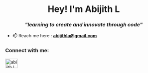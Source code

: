 <h1 align="center">Hey! I'm Abijith L</h1>
<h3 align="center"><b><i>"learning to create and innovate through code"</i></b></h3>

- 📫 Reach me here : **abijithla@gmail.com**

<h3 align="left">Connect with me:</h3>
<p align="left">
<a href="https://linkedin.com/in/abijith-l-3476a0215/" target="blank"><img align="center" src="https://user-images.githubusercontent.com/87352664/190677335-cc9354bf-992d-400a-a8b2-e6a458826b66.png" alt="abijith l" height="30" width="40" /></a>
</p>

